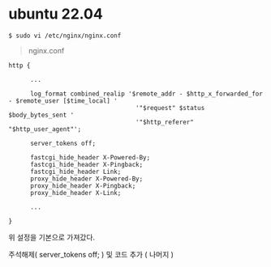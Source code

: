 # ubuntu 22.04

```
$ sudo vi /etc/nginx/nginx.conf
```

> nginx.conf
```
http {

      ...

      log_format combined_realip '$remote_addr - $http_x_forwarded_for - $remote_user [$time_local] '
                                   '"$request" $status $body_bytes_sent '
                                   '"$http_referer" "$http_user_agent"';

      server_tokens off;

      fastcgi_hide_header X-Powered-By;
      fastcgi_hide_header X-Pingback;
      fastcgi_hide_header Link;
      proxy_hide_header X-Powered-By;
      proxy_hide_header X-Pingback;
      proxy_hide_header X-Link;

      ...

}
```

위 설정을 기본으로 가져갔다.

주석해제( server_tokens off; ) 및 코드 추가 ( 나머지 )
